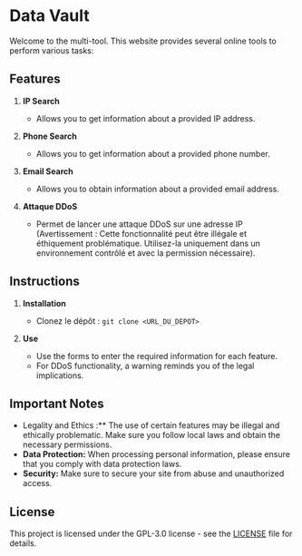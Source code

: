 # Data Vault

Welcome to the multi-tool. This website provides several online tools to perform various tasks:

## Features

1. **IP Search**
   - Allows you to get information about a provided IP address.

2. **Phone Search**
   - Allows you to get information about a provided phone number.

3. **Email Search**
   - Allows you to obtain information about a provided email address.

4. **Attaque DDoS**
   - Permet de lancer une attaque DDoS sur une adresse IP (Avertissement : Cette fonctionnalité peut être illégale et éthiquement problématique. Utilisez-la uniquement dans un environnement contrôlé et avec la permission nécessaire).

## Instructions

1. **Installation**
   - Clonez le dépôt : `git clone <URL_DU_DEPOT>`

2. **Use**
   - Use the forms to enter the required information for each feature.
   - For DDoS functionality, a warning reminds you of the legal implications.

## Important Notes
- Legality and Ethics :** The use of certain features may be illegal and ethically problematic. Make sure you follow local laws and obtain the necessary permissions.
- **Data Protection:** When processing personal information, please ensure that you comply with data protection laws.
- **Security:** Make sure to secure your site from abuse and unauthorized access.

## License

This project is licensed under the GPL-3.0 license - see the [LICENSE](LICENSE) file for details.
